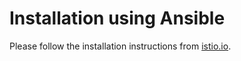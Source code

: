 # Installation using Ansible

Please follow the installation instructions from [istio.io](https://istio.io/docs/setup/kubernetes/ansible-install.html).
